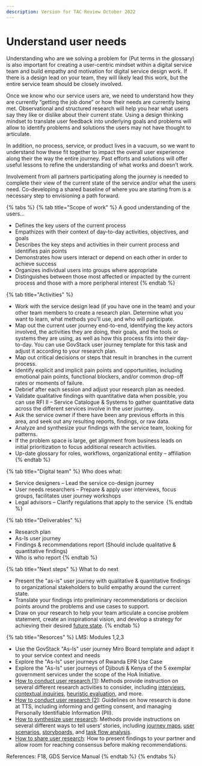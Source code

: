 ```yaml
---
description: Version for TAC Review October 2022
---
```


# Understand user needs

Understanding who are we solving a problem for (Put terms in the glossary) is also important for creating a user-centric mindset within a digital service team  and build empathy and motivation for digital service design work. If there is a design lead on your team, they will likely lead this work, but the entire service team should be closely involved.&#x20;

Once we know who our service users are, we need to understand how they are currently “getting the job done” or how their needs are currently being met. Observational and structured research will help you hear what users say they like or dislike about their current state. Using a design thinking mindset to translate user feedback into underlying goals and problems will allow to identify problems and solutions the users may not have thought to articulate.&#x20;

In addition, no process, service, or product lives in a vacuum, so we want to understand how these fit together to impact the overall user experience along their  the way the entire journey. Past efforts and solutions will offer useful lessons to refine the understanding of what works and doesn’t work.&#x20;

Involvement from all partners participating along the journey is needed to complete their view of the current state of the service and/or what the users need.  Co-developing a shared baseline of where you are starting from is a necessary step to envisioning a path forward.&#x20;

{% tabs %}
{% tab title="Scope of work" %}
A good understanding of the users…

* Defines the key users of the current process&#x20;
* Empathizes with their context of day-to-day activities, objectives, and goals&#x20;
* Describes the key steps and activities in their current process and identifies pain points&#x20;
* Demonstrates how users interact or depend on each other in order to achieve success&#x20;
* Organizes individual users into groups where appropriate&#x20;
* Distinguishes between those most affected or impacted by the current process and those with a more peripheral interest
{% endtab %}

{% tab title="Activities" %}
* Work with the service design lead (if you have one in the team) and your other team members to create a research plan. Determine what you want to learn, what methods you’ll use, and who will participate.&#x20;
* Map out the current user journey end-to-end, identifying the key actors involved, the activities they are doing, their goals, and the tools or systems they are using, as well as how this process fits into their day-to-day. You can use GovStack user journey template for this task and adjust it according to your research plan. &#x20;
* Map out critical decisions or steps that result in branches in the current process.&#x20;
* Identify explicit and implicit pain points and opportunities, including emotional pain points, functional blockers, and/or common drop-off rates or moments of failure.&#x20;
* Debrief after each session and adjust your research plan as needed.&#x20;
* Validate qualitative findings with quantitative data when possible, you can use RFI II – Service Catalogue & Systems to gather quantitative data across the different services involve in the user journey. &#x20;
* Ask the service owner if there have been any previous efforts in this area, and seek out any resulting reports, findings, or raw data.&#x20;
* Analyze and synthesize your findings with the service team, looking for patterns.&#x20;
* If the problem space is large, get alignment from business leads on initial prioritization to focus additional research activities.&#x20;
* Up-date glossary for roles, workflows, organizational entity – affiliation&#x20;
{% endtab %}

{% tab title="Digital team" %}
Who does what:

* Service designers – Lead the service co-design journey&#x20;
* User needs researchers – Prepare & apply user interviews, focus groups, facilitates user journey workshops &#x20;
* Legal advisors – Clarify regulations that apply to the service &#x20;
{% endtab %}

{% tab title="Deliverables" %}
* Research plan &#x20;
* As-Is user journey &#x20;
* Findings & recommendations report (Should include qualitative & quantitative findings) &#x20;
* Who is who report &#x20;
{% endtab %}

{% tab title="Next steps" %}
What to do next&#x20;

* Present the "as-is" user journey with qualitative & quantitative findings to organizational stakeholders to build empathy around the current state.&#x20;
* Translate your findings into preliminary recommendations or decision points around the problems and use cases to support.&#x20;
* Draw on your research to help your team articulate a concise problem statement, create an inspirational vision, and develop a strategy for achieving their desired [future state](https://product-guide.18f.gov/define/).&#x20;
{% endtab %}

{% tab title="Resorces" %}
LMS: Modules 1,2,3 &#x20;

* Use the GovStack "As-Is" user journey Miro Board template and adapt it to your service context and needs &#x20;
* Explore the "As-Is" user journeys of Rwanda EPR Use Case&#x20;
* Explore the  "As-Is" user journeys of Djibouti & Kenya of the 5 exemplar government services under the scope of the HoA Initiative.&#x20;
* [How to conduct user research \[1\]](https://methods.18f.gov/interview-checklist/): Methods provide instruction on several different research activities to consider, including [interviews](https://methods.18f.gov/stakeholder-and-user-interviews), [contextual inquiries](https://methods.18f.gov/contextual-inquiry), [heuristic evaluation](https://methods.18f.gov/heuristic-evaluation), and more.&#x20;
* [How to conduct user research \[2\]](https://handbook.tts.gsa.gov/research-guidelines/): Guidelines on how research is done at TTS, including informing and getting consent, and managing Personally Identifiable Information (PII).&#x20;
* [How to synthesize user research](https://methods.18f.gov/): Methods provide instructions on several different ways to tell users’ stories, including [journey maps](https://methods.18f.gov/journey-mapping), [user scenarios](https://methods.18f.gov/user-scenarios), [storyboards](https://methods.18f.gov/storyboarding), and [task flow analysis](https://methods.18f.gov/decide/task-flow-analysis/).&#x20;
* [How to share user research](https://18f.gsa.gov/2018/02/06/getting-partners-on-board-with-research-findings/): How to present findings to your partner and allow room for reaching consensus before making recommendations.&#x20;

References: F18, GDS Service Manual &#x20;
{% endtab %}
{% endtabs %}

